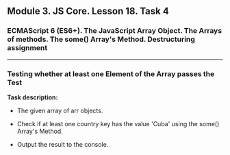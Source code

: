 ## Module 3. JS Core. Lesson 18. Task 4

### ECMAScript 6 (ES6+). The JavaScript Array Object. The Arrays of methods. The some() Array's Method. Destructuring assignment
***

### Testing whether at least one Element of the Array passes the Test

**Task description:**

- The given array of arr objects.

- Check if at least one country key has the value 'Cuba' using the some() Array's Method.

- Output the result to the console.
